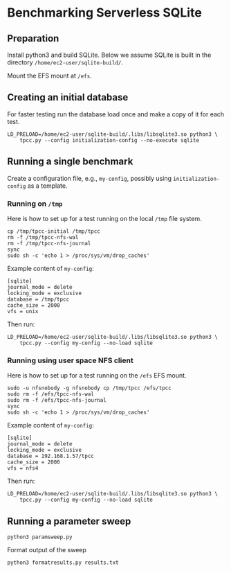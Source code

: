 Benchmarking Serverless SQLite
==============================

Preparation
-----------

Install python3 and build SQLite. Below we assume SQLite is built in the directory `/home/ec2-user/sqlite-build/`.

Mount the EFS mount at `/efs`.

Creating an initial database
----------------------------

For faster testing run the database load once and make a copy of it for each test.

```
LD_PRELOAD=/home/ec2-user/sqlite-build/.libs/libsqlite3.so python3 \
    tpcc.py --config initialization-config --no-execute sqlite
```

Running a single benchmark
--------------------------

Create a configuration file, e.g., `my-config`, possibly using `initialization-config` as a template.


### Running on `/tmp`

Here is how to set up for a test running on the local `/tmp` file system.
```
cp /tmp/tpcc-initial /tmp/tpcc
rm -f /tmp/tpcc-nfs-wal
rm -f /tmp/tpcc-nfs-journal
sync
sudo sh -c 'echo 1 > /proc/sys/vm/drop_caches'
```

Example content of `my-config`:
```
[sqlite]
journal_mode = delete
locking_mode = exclusive
database = /tmp/tpcc
cache_size = 2000
vfs = unix
```

Then run:
```
LD_PRELOAD=/home/ec2-user/sqlite-build/.libs/libsqlite3.so python3 \
    tpcc.py --config my-config --no-load sqlite
```

### Running using user space NFS client

Here is how to set up for a test running on the `/efs` EFS mount.
```
sudo -u nfsnobody -g nfsnobody cp /tmp/tpcc /efs/tpcc
sudo rm -f /efs/tpcc-nfs-wal
sudo rm -f /efs/tpcc-nfs-journal
sync
sudo sh -c 'echo 1 > /proc/sys/vm/drop_caches'
```

Example content of `my-config`:
```
[sqlite]
journal_mode = delete
locking_mode = exclusive
database = 192.168.1.57/tpcc
cache_size = 2000
vfs = nfs4
```

Then run:
```
LD_PRELOAD=/home/ec2-user/sqlite-build/.libs/libsqlite3.so python3 \
    tpcc.py --config my-config --no-load sqlite
```

Running a parameter sweep
-------------------------

```
python3 paramsweep.py
```

Format output of the sweep
```
python3 formatresults.py results.txt
```
